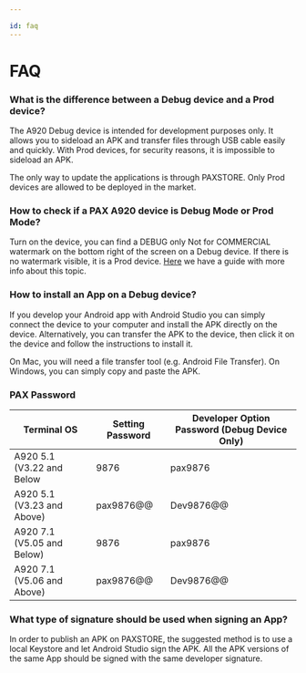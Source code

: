 ```yaml
---

id: faq
---
```


# FAQ


### What is the difference between a Debug device and a Prod device?
The A920 Debug device is intended for development purposes only. It allows you to sideload an APK and transfer files through USB cable easily and quickly. With Prod devices, for security reasons, it is impossible to sideload an APK. 

The only way to update the applications is through PAXSTORE. Only Prod devices are allowed to be deployed in the market.


### How to check if a PAX A920 device is Debug Mode or Prod Mode?
Turn on the device, you can find a DEBUG only Not for COMMERCIAL watermark on the bottom right of the screen on a Debug device. If there is no watermark visible, it is a Prod device. [Here](https://handpoint.atlassian.net/wiki/spaces/PD/pages/1578401793/How+to+Identify+Between+Development+and+Production+Terminals) we have a guide with more info about this topic.

### How to install an App on a Debug device?
If you develop your Android app with Android Studio you can simply connect the device to your computer and install the APK directly on the device. Alternatively, you can transfer the APK to the device, then click it on the device and follow the instructions to install it. 

On Mac, you will need a file transfer tool (e.g. Android File Transfer). On Windows, you can simply copy and paste the APK.

### PAX Password

| Terminal OS  | Setting Password	  |  Developer Option Password (Debug Device Only) |
|---|---|---|
| A920 5.1 (V3.22 and Below  | 9876  | pax9876  | 
|  A920 5.1 (V3.23 and Above) | pax9876@@  | Dev9876@@  | 
| A920 7.1 (V5.05 and Below)  | 9876  | pax9876  |
| A920 7.1 (V5.06 and Above)  | pax9876@@  | Dev9876@@  |


### What type of signature should be used when signing an App?
In order to publish an APK on PAXSTORE, the suggested method is to use a local Keystore and let Android Studio sign the APK. All the APK versions of the same App should be signed with the same developer signature.
